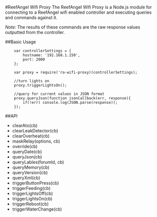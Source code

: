 #ReefAngel Wifi Proxy
The ReefAngel Wifi Proxy is a Node.js module for connecting to a ReefAngel wifi enabled controller and executing 
queries and commands against it. 
 
*Note:* The results of these commands are the raw response values outputted from the controller.

##Basic Usage
    
		var controllerSettings = {
			hostname: '192.168.1.150',
			port: 2000
		};
		
		var proxy = require('ra-wifi-proxy)(controllerSettings);
		
		//turn lights on
		proxy.triggerLightsOn();
		
		//query for current values in JSON format
		proxy.queryJson(function jsonCallback(err, response){
			if(!err) console.log(JSON.parse(response));
		});

##API
+ clearAto(cb)
+ clearLeakDetector(cb)
+ clearOverheat(cb)
+ maskRelay(options, cb)
+ override(cb)
+ queryDate(cb)
+ queryJson(cb)
+ queryLables(forumId, cb)
+ queryMemory(cb)
+ queryVersion(cb)
+ queryXml(cb)
+ triggerButtonPress(cb)
+ triggerFeeding(cb)
+ triggerLightsOff(cb)
+ triggerLightsOn(cb)
+ triggerReboot(cb)
+ triggerWaterChange(cb)
